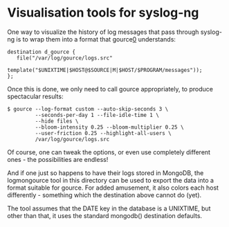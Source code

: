 Visualisation tools for syslog-ng
=================================

One way to visualize the history of log messages that pass through
syslog-ng is to wrap them into a format that gource[0] understands:

    destination d_gource {
       file("/var/log/gource/logs.src"
            template("$UNIXTIME|$HOST@$SOURCE|M|$HOST/$PROGRAM/messages"));
    };

Once this is done, we only need to call gource appropriately, to
produce spectacular results:

    $ gource --log-format custom --auto-skip-seconds 3 \
             --seconds-per-day 1 --file-idle-time 1 \
             --hide files \
             --bloom-intensity 0.25 --bloom-multiplier 0.25 \
             --user-friction 0.25 --highlight-all-users \
             /var/log/gource/logs.src

Of course, one can tweak the options, or even use completely different
ones - the possibilities are endless!

And if one just so happens to have their logs stored in MongoDB, the
logmongource tool in this directory can be used to export the data
into a format suitable for gource. For added amusement, it also colors
each host differently - something which the destination above cannot
do (yet).

The tool assumes that the DATE key in the database is a UNIXTIME, but
other than that, it uses the standard mongodb() destination defaults.

 [0]: https://code.google.com/p/gource/
